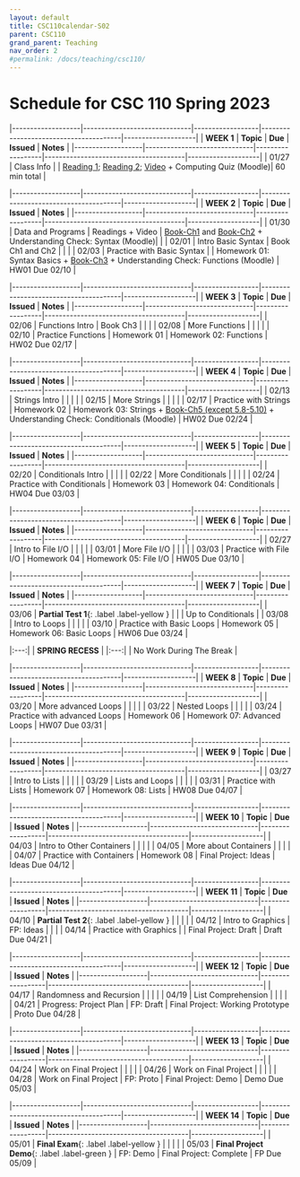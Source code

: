 ```yaml
---
layout: default
title: CSC110calendar-S02
parent: CSC110
grand_parent: Teaching
nav_order: 2
#permalink: /docs/teaching/csc110/
---
```



# Schedule for CSC 110 Spring 2023



|-------------------|------------------------------|------------------|---------------------------------------|--------------------|
| **WEEK 1**        | **Topic**                    | **Due**          | **Issued**                            | **Notes**          |
|-------------------|------------------------------|------------------|---------------------------------------|--------------------|
| 01/27             | Class Info                   |                  | [Reading 1](historyOfComputing.html); [Reading 2](dataStorage.html); <a href="https://youtu.be/O5nskjZ_GoI" target="_blank">Video</a> + Computing Quiz (Moodle)|  60 min total   |

|-------------------|------------------------------|------------------|---------------------------------------|--------------------|
| **WEEK 2**        | **Topic**                    | **Due**          | **Issued**                            | **Notes**          |
|-------------------|------------------------------|------------------|---------------------------------------|--------------------|
| 01/30             | Data and Programs            | Readings + Video | <a href="https://greenteapress.com/thinkpython2/html/thinkpython2002.html" target="_blank">Book-Ch1</a> and <a href="https://greenteapress.com/thinkpython2/html/thinkpython2003.html" target="_blank">Book-Ch2</a> + Understanding Check: Syntax (Moodle)|                    |
| 02/01             | Intro Basic Syntax           | Book Ch1 and Ch2 |                                       |                    |
| 02/03             | Practice with Basic Syntax   |                  | Homework 01: Syntax Basics + <a href="https://greenteapress.com/thinkpython2/html/thinkpython2004.html" target="_blank">Book-Ch3</a> + Understanding Check: Functions (Moodle)            | HW01 Due 02/10     |

|-------------------|------------------------------|------------------|---------------------------------------|--------------------|
| **WEEK 3**        | **Topic**                    | **Due**          | **Issued**                            | **Notes**          |
|-------------------|------------------------------|------------------|---------------------------------------|--------------------|
| 02/06             | Functions Intro              | Book Ch3         |                                       |                    |
| 02/08             | More Functions               |                  |                                       |                    |
| 02/10             | Practice Functions           | Homework 01      | Homework 02: Functions                | HW02 Due 02/17     |

|-------------------|------------------------------|------------------|---------------------------------------|--------------------|
| **WEEK 4**        | **Topic**                    | **Due**          | **Issued**                            | **Notes**          |
|-------------------|------------------------------|------------------|---------------------------------------|--------------------|
| 02/13             | Strings Intro                |                  |                                       |                    |
| 02/15             | More Strings                 |                  |                                       |                    |
| 02/17             | Practice with Strings        | Homework 02      | Homework 03: Strings + <a href="https://greenteapress.com/thinkpython2/html/thinkpython2006.html" target="_blank">Book-Ch5 (except 5.8-5.10)</a> + Understanding Check: Conditionals (Moodle)                 | HW02 Due 02/24     |

|-------------------|------------------------------|------------------|---------------------------------------|--------------------|
| **WEEK 5**        | **Topic**                    | **Due**          | **Issued**                            | **Notes**          |
|-------------------|------------------------------|------------------|---------------------------------------|--------------------|
| 02/20             | Conditionals Intro           |                  |                                       |                    |
| 02/22             | More Conditionals            |                  |                                       |                    |
| 02/24             | Practice with Conditionals   | Homework 03      | Homework 04: Conditionals             | HW04 Due 03/03     |

|-------------------|------------------------------|------------------|---------------------------------------|--------------------|
| **WEEK 6**        | **Topic**                    | **Due**          | **Issued**                            | **Notes**          |
|-------------------|------------------------------|------------------|---------------------------------------|--------------------|
| 02/27             | Intro to File I/O            |                  |                                       |                    |
| 03/01             | More File I/O                |                  |                                       |                    |
| 03/03             | Practice with File I/O       | Homework 04      | Homework 05: File I/O                 | HW05 Due 03/10     |

|-------------------|------------------------------|------------------|---------------------------------------|--------------------|
| **WEEK 7**        | **Topic**                    | **Due**          | **Issued**                            | **Notes**          |
|-------------------|------------------------------|------------------|---------------------------------------|--------------------|
| 03/06             | **Partial Test 1**{: .label .label-yellow } 		   |                  |                                       | Up to Conditionals |
| 03/08             | Intro to Loops               |                  |                                       |                    |
| 03/10             | Practice with Basic Loops    | Homework 05      | Homework 06: Basic Loops              | HW06 Due 03/24     |



|:---:|
| **SPRING RECESS** |
|:---:|
|   No Work During The Break  |


|-------------------|------------------------------|------------------|---------------------------------------|--------------------|
| **WEEK 8**        | **Topic**                    | **Due**          | **Issued**                            | **Notes**          |
|-------------------|------------------------------|------------------|---------------------------------------|--------------------|
| 03/20             | More advanced Loops          |                  |                                       |                    |
| 03/22             | Nested Loops                 |                  |                                       |                    |
| 03/24             | Practice with advanced Loops | Homework 06      | Homework 07: Advanced Loops           | HW07 Due 03/31     |

|-------------------|------------------------------|------------------|---------------------------------------|--------------------|
| **WEEK 9**        | **Topic**                    | **Due**          | **Issued**                            | **Notes**          |
|-------------------|------------------------------|------------------|---------------------------------------|--------------------|
| 03/27             | Intro to Lists               |                  |                                       |                    |
| 03/29             | Lists and Loops              |                  |                                       |                    |
| 03/31             | Practice with Lists          | Homework 07      | Homework 08: Lists                    | HW08 Due 04/07     |

|-------------------|------------------------------|------------------|---------------------------------------|--------------------|
| **WEEK 10**       | **Topic**                    | **Due**          | **Issued**                            | **Notes**          |
|-------------------|------------------------------|------------------|---------------------------------------|--------------------|
| 04/03             | Intro to Other Containers    |                  |                                       |                    |
| 04/05             | More about Containers        |                  |                                       |                    |
| 04/07             | Practice with Containers     | Homework 08      | Final Project: Ideas                  | Ideas Due 04/12    |

|-------------------|------------------------------|------------------|---------------------------------------|--------------------|
| **WEEK 11**       | **Topic**                    | **Due**          | **Issued**                            | **Notes**          |
|-------------------|------------------------------|------------------|---------------------------------------|--------------------|
| 04/10             | **Partial Test 2**{: .label .label-yellow }               |                  |                                       |                    |
| 04/12             | Intro to Graphics            | FP: Ideas        |                                       |                    |
| 04/14             | Practice with Graphics       |                  | Final Project: Draft                  | Draft Due 04/21    |

|-------------------|------------------------------|------------------|---------------------------------------|--------------------|
| **WEEK 12**       | **Topic**                    | **Due**          | **Issued**                            | **Notes**          |
|-------------------|------------------------------|------------------|---------------------------------------|--------------------|
| 04/17             | Randomness and Recursion     |                  |                                       |                    |
| 04/19             | List Comprehension           |                  |                                       |                    |
| 04/21             | Progress: Project Plan       | FP: Draft        | Final Project: Working Prototype      | Proto Due 04/28    |

|-------------------|------------------------------|------------------|---------------------------------------|--------------------|
| **WEEK 13**       | **Topic**                    | **Due**          | **Issued**                            | **Notes**          |
|-------------------|------------------------------|------------------|---------------------------------------|--------------------|
| 04/24             | Work on Final Project        |                  |                                       |                    |
| 04/26             | Work on Final Project        |                  |                                       |                    |
| 04/28             | Work on Final Project        | FP: Proto        | Final Project: Demo                   | Demo Due 05/03     |

|-------------------|------------------------------|------------------|---------------------------------------|--------------------|
| **WEEK 14**       | **Topic**                    | **Due**          | **Issued**                            | **Notes**          |
|-------------------|------------------------------|------------------|---------------------------------------|--------------------|
| 05/01             | **Final Exam**{: .label .label-yellow }                   |                  |                                       |                    |
| 05/03             | **Final Project Demo**{: .label .label-green }           | FP: Demo         | Final Project: Complete               | FP Due 05/09       |